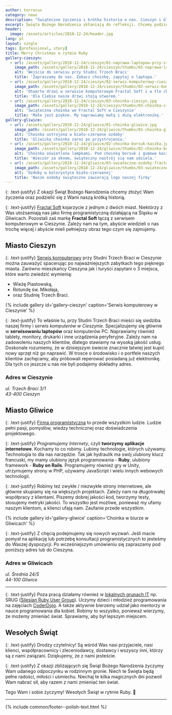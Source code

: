 ```yaml
---
author: torrocus
category: news
description: "Świąteczne życzenia i krótka historia o nas. Cieszyn i Gliwice to nasze miasta."
excerpt: Święta Bożego Narodzenia skłaniają do refleksji. Chcemy podzielić się z Wami naszą krótką historią i życzeniami. Chcemy, abyście nas lepiej poznali.
header:
  image: /assets/articles/2018-12-24/header.jpg
lang: pl
layout: single
tags: [professional, story]
title: Merry Christmas w rytmie Ruby
gallery-cieszyn:
  - url: /assets/gallery/2018-12-24/cieszyn/01-naprawa-laptopow-przy-studni-trzech-braci.jpg
    image_path: /assets/gallery/2018-12-24/cieszyn/thumbs/01-naprawa-laptopow-przy-studni-trzech-braci.jpg
    alt: 'Wejście do serwisu przy Studni Trzech Braci'
    title: 'Zapraszamy do nas. Zobacz choinkę, zapytaj o laptopa.'
  - url: /assets/gallery/2018-12-24/cieszyn/02-serwis-komputerowy-cieszyn-otwarte-drzwi.jpg
    image_path: /assets/gallery/2018-12-24/cieszyn/thumbs/02-serwis-komputerowy-cieszyn-otwarte-drzwi.jpg
    alt: 'Otwarte drzwi w serwisie komputerowym Fractal Soft i w tle choinka'
    title: 'Dla Ciebie nasze drzwi stoją otworem.'
  - url: /assets/gallery/2018-12-24/cieszyn/03-choinka-cieszyn.jpg
    image_path: /assets/gallery/2018-12-24/cieszyn/thumbs/03-choinka-cieszyn.jpg
    alt: 'Świąteczna choinka we Fractal Soft w Cieszynie'
    title: 'Małe jest piękne. My naprawiamy małą i dużą elektronikę.'
gallery-gliwice:
  - url: /assets/gallery/2018-12-24/gliwice/01-choinka-gliwice.jpg
    image_path: /assets/gallery/2018-12-24/gliwice/thumbs/01-choinka-gliwice.jpg
    alt: 'Choinka ustrojona w biało-czerwone ozdoby'
    title: 'Gliwicka choinka zaraz po przystrojeniu.'
  - url: /assets/gallery/2018-12-24/gliwice/02-choinka-borsuk-kaczka.jpg
    image_path: /assets/gallery/2018-12-24/gliwice/thumbs/02-choinka-borsuk-kaczka.jpg
    alt: 'Choinka oświetlona lampkami. Pod choinką borsuk i gumowa kaczka do debugowania.'
    title: 'Wieczór za oknem, świąteczny nastrój się nam udziela.'
  - url: /assets/gallery/2018-12-24/gliwice/03-swiateczne-ozdoby-fractalsoft.jpg
    image_path: /assets/gallery/2018-12-24/gliwice/thumbs/03-swiateczne-ozdoby-fractalsoft.jpg
    alt: 'Ozdoby w kolorystyce biało-czerwonej'
    title: 'Nasze ozdoby świąteczne zawierają logo naszej firmy'
---
```


{: .text-justify}
Z okazji Świąt Bożego Narodzenia chcemy złożyć Wam życzenia oraz podzielić się z Wami naszą krótką historią.

{: .text-justify}
<a href='https://fractalsoft.org/pl'>Fractal Soft</a> kojarzycie z jednym z dwóch miast.
Niektórzy z Was utożsamiają nas jako firmę programistyczną działającą na Śląsku w Gliwicach.
Pozostali zaś markę **Fractal Soft** łączą z serwisem komputerowym w Cieszynie.
Zależy nam na tym, abyście wiedzieli o nas trochę więcej i abyście mieli pełniejszy obraz tego czym się zajmujemy.

## Miasto Cieszyn

{: .text-justify}
<a href='https://fractalsoft.org/pl/cieszyn'>Serwis komputerowy</a> przy Studni Trzech Braci w Cieszynie można zauważyć spacerując po najważniejszych zabytkach tego pięknego miasta.
Zarówno mieszkańcy Cieszyna jak i turyści zapytani o 3 miejsca, które warto zwiedzić wymienią:
- Wieżę Piastowską,
- Rotundę św. Mikołaja,
- oraz Studnię Trzech Braci.


{% include gallery id='gallery-cieszyn' caption='Serwis komputerowy w Cieszynie' %}

{: .text-justify}
To właśnie tu, przy Studni Trzech Braci mieści się siedziba naszej firmy i _serwis komputerów w Cieszynie_.
Specjalizujemy się głównie w **serwisowaniu laptopów** oraz komputerów PC.
Naprawiamy również tablety, monitory, drukarki i inne urządzenia peryferyjne.
Zależy nam na zadowoleniu naszych klientów, dlatego stawiamy na wysoką jakość usług.
Doskonale rozumiemy, że w dzisiejszym świecie znacznie łatwiej jest kupić nowy sprzęt niż go naprawić.
W trosce o środowisko i o portfele naszych klientów zachęcamy, aby próbowali reperować posiadaną już elektronikę.
Dla tych co jeszcze u nas nie byli podajemy dokładny adres.

### Adres w Cieszynie
<address itemscope itemtype="http://schema.org/Organization">
<div itemprop="address" itemscope itemtype="http://schema.org/PostalAddress">
  <span itemprop="streetAddress">ul. Trzech Braci 3/1</span><br>
  <span itemprop="postalCode">43-400</span>
  <span itemprop="addressLocality">Cieszyn</span>
</div>
</address>


## Miasto Gliwice

{: .text-justify}
<a href='https://fractalsoft.org/'>Firma programistyczna</a> to przede wszystkim ludzie.
Ludzie pełni pasji, pomysłów, wiedzy technicznej oraz doświadczenia projektowego.

{: .text-justify}
_Programujemy Internety_, czyli **tworzymy aplikacje internetowe**.
Kochamy to co robimy.
Lubimy technologie, których używamy.
Technologia to dla nas narzędzie.
Tak jak hydraulik ma swój ulubiony klucz francuski, my mamy ulubiony język programowania - **Ruby**, ulubiony framework - **Ruby on Rails**.
Programujemy również gry w Unity, utrzymujemy strony w PHP, używamy JavaScript i wielu innych webowych technologii.

{: .text-justify}
Robimy też zwykłe / niezwykłe strony internetowe, ale głównie skupiamy się na większych projektach.
Zależy nam na długotrwałej współpracy z klientami.
Piszemy dobrej jakości kod, tworzymy testy, stosujemy metryki jakości.
To wszystko jest możliwe, ponieważ my ufamy naszym klientom, a klienci ufają nam.
Zaufanie przede wszystkim.

{% include gallery id='gallery-gliwice' caption='Choinka w biurze w Gliwicach' %}

{: .text-justify}
Z chęcią podejmujemy się nowych wyzwań.
Jeśli macie pomysł na aplikację lub potrzebę konsultacji programistycznych to jesteśmy do Waszej dyspozycji.
Po wcześniejszym umówieniu się zapraszamy pod poniższy adres lub do Cieszyna.

### Adres w Gliwicach
<address itemscope itemtype="http://schema.org/Organization">
<div itemprop="address" itemscope itemtype="http://schema.org/PostalAddress">
  <span itemprop="streetAddress">ul. Średnia 24/5</span><br>
  <span itemprop="postalCode">44-100</span>
  <span itemprop="addressLocality">Gliwice</span>
</div>
</address>

----

{: .text-justify}
Poza pracą działamy również w [lokalnych grupach IT](https://fractalsoft.org/pl/spolecznosc) np. SRUG ([Silesian Ruby User Group](https://fractalsoft.org/pl/spolecznosc/srug)).
Uczymy dzieci i młodzież programowania na zajęciach [CoderDojo](/categories/#coderdojo).
A także aktywnie bierzemy udział jako mentorzy w nauce programowania dla kobiet.
Robimy to wszystko, ponieważ wierzymy, że możemy zmieniać świat.
Sprawiamy, aby był lepszym miejscem.


## Wesołych Świąt

{: .text-justify}
Drodzy czytelnicy! Są wśród Was nasi przyjaciele, nasi klienci, współpracownicy i zleceniodawcy, dostawcy i wszyscy inni, którzy są z nami związani.
Dziękujemy, że z nami jesteście.

{: .text-justify}
Z okazji zbliżających się Świąt Bożego Narodzenia życzymy Wam udanego odpoczynku w rodzinnym gronie.
Niech te Święta będą pełne radości, miłości i uśmiechu.
Niechaj te kilka magicznych dni pozwoli Wam nabrać sił, aby razem z nami zmieniać ten świat.

Tego Wam i sobie życzymy! Wesołych Świąt w rytmie Ruby. :christmas_tree:

----
{% include common/footer--polish-text.html %}
